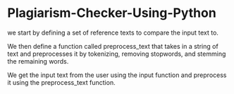 # Plagiarism-Checker-Using-Python


we start by defining a set of reference texts to compare the input text to.

We then define a function called preprocess_text that takes in a string of text and preprocesses it by tokenizing, removing stopwords, and stemming the remaining words.

We get the input text from the user using the input function and preprocess it using the preprocess_text function.

